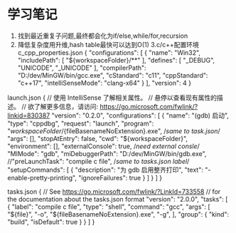 # 学习笔记

1. 找到最近重复子问题,最终都会化为if/else,while/for,recursion
2. 降低复杂度用升维,hash table最快可以达到O(1)
3.c/c++配置环境
c_cpp_properties.json
{
    "configurations": [
        {
            "name": "Win32",
            "includePath": [
                "${workspaceFolder}/**"
            ],
            "defines": [
                "_DEBUG",
                "UNICODE",
                "_UNICODE"
            ],
            "compilerPath": "D:/dev/MinGW/bin/gcc.exe",
            "cStandard": "c11",
            "cppStandard": "c++17",
            "intelliSenseMode": "clang-x64"
        }
    ],
    "version": 4
}

launch.json
{
    // 使用 IntelliSense 了解相关属性。 
    // 悬停以查看现有属性的描述。
    // 欲了解更多信息，请访问: https://go.microsoft.com/fwlink/?linkid=830387
    "version": "0.2.0",
    "configurations": [
        {
            "name": "(gdb) 启动",
            "type": "cppdbg",
            "request": "launch",
            "program": "${workspaceFolder}/${fileBasenameNoExtension}.exe", /*same to task.json*/
            "args": [],
            "stopAtEntry": false,
            "cwd": "${workspaceFolder}",
            "environment": [],
            "externalConsole": true, /*need external consle*/
            "MIMode": "gdb",
            "miDebuggerPath": "D:/dev/MinGW/bin/gdb.exe",
            //"preLaunchTask": "compile c file", /*same to tasks.json label*/
            "setupCommands": [
                {
                    "description": "为 gdb 启用整齐打印",
                    "text": "-enable-pretty-printing",
                    "ignoreFailures": true
                }
            ]
        }
    ]
}

tasks.json
{
    // See https://go.microsoft.com/fwlink/?LinkId=733558
    // for the documentation about the tasks.json format
    "version": "2.0.0",
    "tasks": [
        {
            "label": "compile c file",
            "type": "shell",
            "command": "gcc",
            "args": [
                "${file}",
                "-o",
                "${fileBasenameNoExtension}.exe",
                "-g",
            ],
            "group": {
                "kind": "build",
                "isDefault": true
            }
        }
    ]
}

